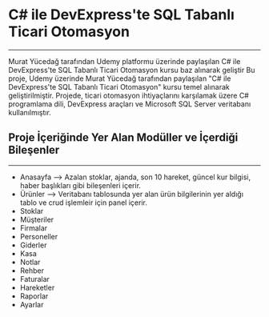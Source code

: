 # C# ile DevExpress'te SQL Tabanlı Ticari Otomasyon
--- 
Murat Yücedağ tarafından Udemy platformu üzerinde paylaşılan C# ile DevExpress'te SQL Tabanlı Ticari Otomasyon kursu baz alınarak geliştir
Bu proje, Udemy üzerinde Murat Yücedağ tarafından paylaşılan "C# ile DevExpress'te SQL Tabanlı Ticari Otomasyon" kursu temel alınarak geliştirilmiştir.
Projede, ticari otomasyon ihtiyaçlarını karşılamak üzere C# programlama dili, DevExpress araçları ve Microsoft SQL Server veritabanı kullanılmıştır.

## Proje İçeriğinde Yer Alan Modüller ve İçerdiği Bileşenler
---
- Anasayfa --> Azalan stoklar, ajanda, son 10 hareket, güncel kur bilgisi, haber başlıkları gibi bileşenleri içerir.
- Ürünler --> Veritabanı tablosunda yer alan ürün bilgilerinin yer aldığı tablo ve crud işlemleir için panel içerir.
- Stoklar
- Müşteriler
- Firmalar
- Personeller
- Giderler
- Kasa
- Notlar
- Rehber
- Faturalar
- Hareketler
- Raporlar
- Ayarlar
